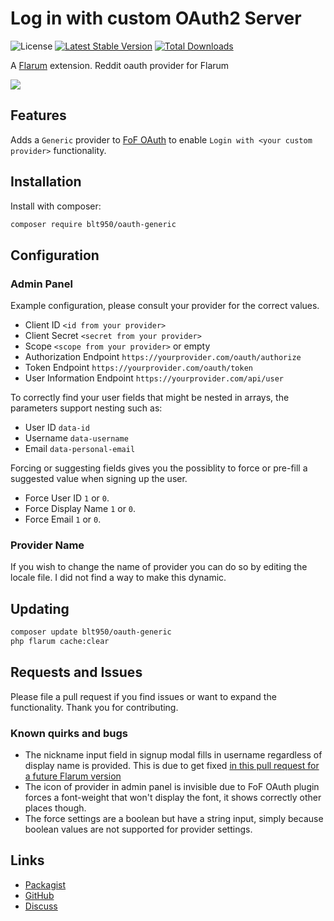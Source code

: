 # Log in with custom OAuth2 Server

![License](https://img.shields.io/badge/license-MIT-blue.svg) [![Latest Stable Version](https://img.shields.io/packagist/v/blt950/oauth-generic.svg)](https://packagist.org/packages/blt950/oauth-generic) [![Total Downloads](https://img.shields.io/packagist/dt/blt950/oauth-generic.svg)](https://packagist.org/packages/blt950/oauth-generic)

A [Flarum](http://flarum.org) extension. Reddit oauth provider for Flarum

![](https://extiverse.com/extension/blt950/oauth-generic/open-graph-image)

## Features

Adds a `Generic` provider to [FoF OAuth](https://github.com/FriendsOfFlarum/oauth) to enable `Login with <your custom provider>` functionality.

## Installation

Install with composer:

```sh
composer require blt950/oauth-generic
```

## Configuration
### Admin Panel

Example configuration, please consult your provider for the correct values.
- Client ID `<id from your provider>`
- Client Secret `<secret from your provider>`
- Scope `<scope from your provider>` or empty
- Authorization Endpoint `https://yourprovider.com/oauth/authorize`
- Token Endpoint `https://yourprovider.com/oauth/token`
- User Information Endpoint `https://yourprovider.com/api/user`

To correctly find your user fields that might be nested in arrays, the parameters support nesting such as:
- User ID `data-id`
- Username `data-username`
- Email `data-personal-email`

Forcing or suggesting fields gives you the possiblity to force or pre-fill a suggested value when signing up the user.

- Force User ID `1` or `0`.
- Force Display Name `1` or `0`.
- Force Email `1` or `0`.

### Provider Name
If you wish to change the name of provider you can do so by editing the locale file. I did not find a way to make this dynamic.

## Updating

```sh
composer update blt950/oauth-generic
php flarum cache:clear
```

## Requests and Issues
Please file a pull request if you find issues or want to expand the functionality. Thank you for contributing.

### Known quirks and bugs
- The nickname input field in signup modal fills in username regardless of display name is provided. This is due to get fixed [in this pull request for a future Flarum version](https://github.com/flarum/framework/pull/4004)
- The icon of provider in admin panel is invisible due to FoF OAuth plugin forces a font-weight that won't display the font, it shows correctly other places though.
- The force settings are a boolean but have a string input, simply because boolean values are not supported for provider settings.

## Links

- [Packagist](https://packagist.org/packages/blt950/oauth-generic)
- [GitHub](https://github.com/blt950/flarum-ext-oauth-generic)
- [Discuss](https://discuss.flarum.org/d/34777-generic-and-customized-oauth2)
